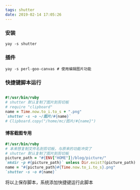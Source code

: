 ```yaml
---
tags: shutter
date: 2019-02-14 17:05:26
---
```


### 安装

```shell
yay -s shutter
```

### 插件

```shell
yay -s perl-goo-canvas # 使用编辑图片功能
```

### 快捷键脚本运行

```ruby

#!/usr/bin/ruby
# shutter 默认复制了图片到剪切板
# require "clipboard"
name = Time.now.to_i.to_s + ".png"
`shutter -s -o ~/图片/#{name}`
# Clipboard.copy("/home/mc/图片/#{name}")
```

#### 博客截图专用

```ruby
#!/usr/bin/ruby
# 本来想复制文件名到剪切板，与原来的功能冲突了
# shutter 默认复制了图片到剪切板
picture_path = "#{ENV["HOME"]}/blog/picture/"
`mkdir -p #{picture_path}` unless Dir.exist?(picture_path)
name = "#{picture_path}#{Time.now.to_i.to_s}.png"
`shutter -s -o #{name}`
```

将以上保存脚本，系统添加快捷键运行此脚本


